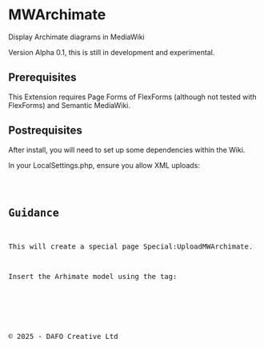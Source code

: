 # MWArchimate
Display Archimate diagrams in MediaWiki

Version Alpha 0.1, this is still in development and experimental.

## Prerequisites

This Extension requires Page Forms of FlexForms (although not tested with FlexForms) and Semantic MediaWiki.

## Postrequisites

After install, you will need to set up some dependencies within the Wiki.

In your LocalSettings.php, ensure you allow XML uploads:
<pre>
<?php
// filepath: LocalSettings.php
$wgFileExtensions[] = 'xml';
</pre>

## Guidance

This will create a special page Special:UploadMWArchimate.

Insert the Arhimate model using the tag:

<pre><mwarchimate file="yourfile.xml" /></pre>


© 2025 - DAFO Creative Ltd

